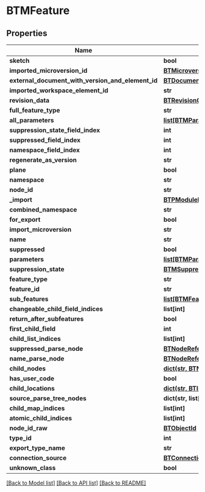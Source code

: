 # BTMFeature

## Properties
Name | Type | Description | Notes
------------ | ------------- | ------------- | -------------
**sketch** | **bool** |  | [optional] 
**imported_microversion_id** | [**BTMicroversionId**](BTMicroversionId.md) |  | [optional] 
**external_document_with_version_and_element_id** | [**BTDocumentWithVersionAndElementId**](BTDocumentWithVersionAndElementId.md) |  | [optional] 
**imported_workspace_element_id** | **str** |  | [optional] 
**revision_data** | [**BTRevisionCustomData**](BTRevisionCustomData.md) |  | [optional] 
**full_feature_type** | **str** |  | [optional] 
**all_parameters** | [**list[BTMParameter]**](BTMParameter.md) |  | [optional] 
**suppression_state_field_index** | **int** |  | [optional] 
**suppressed_field_index** | **int** |  | [optional] 
**namespace_field_index** | **int** |  | [optional] 
**regenerate_as_version** | **str** |  | [optional] 
**plane** | **bool** |  | [optional] 
**namespace** | **str** |  | [optional] 
**node_id** | **str** |  | [optional] 
**_import** | [**BTPModuleId**](BTPModuleId.md) |  | [optional] 
**combined_namespace** | **str** |  | [optional] 
**for_export** | **bool** |  | [optional] 
**import_microversion** | **str** |  | [optional] 
**name** | **str** |  | [optional] 
**suppressed** | **bool** |  | [optional] 
**parameters** | [**list[BTMParameter]**](BTMParameter.md) |  | [optional] 
**suppression_state** | [**BTMSuppressionState**](BTMSuppressionState.md) |  | [optional] 
**feature_type** | **str** |  | [optional] 
**feature_id** | **str** |  | [optional] 
**sub_features** | [**list[BTMFeature]**](BTMFeature.md) |  | [optional] 
**changeable_child_field_indices** | **list[int]** |  | [optional] 
**return_after_subfeatures** | **bool** |  | [optional] 
**first_child_field** | **int** |  | [optional] 
**child_list_indices** | **list[int]** |  | [optional] 
**suppressed_parse_node** | [**BTNodeReference**](BTNodeReference.md) |  | [optional] 
**name_parse_node** | [**BTNodeReference**](BTNodeReference.md) |  | [optional] 
**child_nodes** | [**dict(str, BTNodeReference)**](BTNodeReference.md) |  | [optional] 
**has_user_code** | **bool** |  | [optional] 
**child_locations** | [**dict(str, BTInsertionLocation)**](BTInsertionLocation.md) |  | [optional] 
**source_parse_tree_nodes** | **dict(str, list[BTNodeReference])** |  | [optional] 
**child_map_indices** | **list[int]** |  | [optional] 
**atomic_child_indices** | **list[int]** |  | [optional] 
**node_id_raw** | [**BTObjectId**](BTObjectId.md) |  | [optional] 
**type_id** | **int** |  | [optional] 
**export_type_name** | **str** |  | [optional] 
**connection_source** | [**BTConnection**](BTConnection.md) |  | [optional] 
**unknown_class** | **bool** |  | [optional] 

[[Back to Model list]](../README.md#documentation-for-models) [[Back to API list]](../README.md#documentation-for-api-endpoints) [[Back to README]](../README.md)


